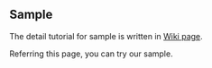 ## Sample 
The detail tutorial for sample is written in <a href="https://github.com/k-shimari/nod4j/wiki/Try-our-viewer-in-a-debugging-sample">Wiki page</a>.

Referring this page, you can try our sample.
